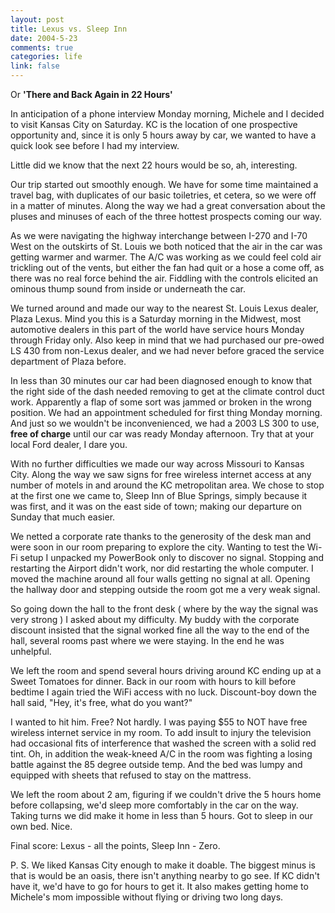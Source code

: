 ```yaml
--- 
layout: post
title: Lexus vs. Sleep Inn
date: 2004-5-23
comments: true
categories: life
link: false
---
```

Or <b>'There and Back Again in 22 Hours'</b>

In anticipation of a phone interview Monday morning, Michele and I decided to visit Kansas City on Saturday. KC is the location of one prospective opportunity and, since it is only 5 hours away by car, we wanted to have a quick look see before I had my interview.

Little did we know that the next 22 hours would be so, ah, interesting.

Our trip started out smoothly enough. We have for some time maintained a travel bag, with duplicates of our basic toiletries, et cetera, so we were off in a matter of minutes. Along the way we had a great conversation about the pluses and minuses of each of the three hottest prospects coming our way.

As we were navigating the highway interchange between I-270 and I-70 West on the outskirts of St. Louis we both noticed that the air in the car was getting warmer and warmer. The A/C was working as we could feel cold air trickling out of the vents, but either the fan had quit or a hose a come off, as there was no real force behind the air. Fiddling with the controls elicited an ominous thump sound from inside or underneath the car.

We turned around and made our way to the nearest St. Louis Lexus dealer, Plaza Lexus. Mind you this is a Saturday morning in the Midwest, most automotive dealers in this part of the world have service hours Monday through Friday only. Also keep in mind that we had purchased our pre-owed LS 430 from non-Lexus dealer, and we had never before graced the service department of Plaza before.

In less than 30 minutes our car had been diagnosed enough to know that the right side of the dash needed removing to get at the climate control duct work. Apparently a flap of some sort was jammed or broken in the wrong position. We had an appointment scheduled for first thing Monday morning. And just so we wouldn't be inconvenienced, we had a 2003 LS 300 to use, <b>free of charge</b> until our car was ready Monday afternoon. Try that at your local Ford dealer, I dare you.

With no further difficulties we made our way across Missouri to Kansas City. Along the way we saw signs for free wireless internet access at any number of motels in and around the KC metropolitan area. We chose to stop at the first one we came to, Sleep Inn of Blue Springs, simply because it was first, and it was on the east side of town; making our departure on Sunday that much easier.

We netted a corporate rate thanks to the generosity of the desk man and were soon in our room preparing to explore the city. Wanting to test the Wi-Fi setup I unpacked my PowerBook only to discover no signal. Stopping and restarting the Airport didn't work, nor did restarting the whole computer. I moved the machine around all four walls getting no signal at all. Opening the hallway door and stepping outside the room got me a very weak signal.

So going down the hall to the front desk ( where by the way the signal was very strong ) I asked about my difficulty. My buddy with the corporate discount insisted that the signal worked fine all the way to the end of the hall, several rooms past where we were staying. In the end he was unhelpful.

We left the room and spend several hours driving around KC ending up at a Sweet Tomatoes for dinner. Back in our room with hours to kill before bedtime I again tried the WiFi access with no luck. Discount-boy down the hall said, "Hey, it's free, what do you want?"

I wanted to hit him. Free? Not hardly. I was paying $55 to NOT have free wireless internet service in my room. To add insult to injury the television had occasional fits of interference that washed the screen with a solid red tint.  Oh, in addition the weak-kneed A/C in the room was fighting a losing battle against the 85 degree outside temp. And the bed was lumpy and equipped with sheets that refused to stay on the mattress.

We left the room about 2 am, figuring if we couldn't drive the 5 hours home before collapsing, we'd sleep more comfortably in the car on the way. Taking turns we did make it home in less than 5 hours. Got to sleep in our own bed. Nice.

Final score: Lexus - all the points, Sleep Inn - Zero.

P. S. We liked Kansas City enough to make it doable. The biggest minus is that is would be an oasis, there isn't anything nearby to go see. If KC didn't have it, we'd have to go for hours to get it. It also makes getting home to Michele's mom impossible without flying or driving two long days.
